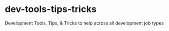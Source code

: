 # dev-tools-tips-tricks
Development Tools, Tips, &amp; Tricks to help across all development job types
